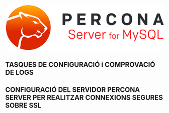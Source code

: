 ![logo](https://raw.githubusercontent.com/Josep88/MP10UF2-A2/master/img/P1.png)  
  
## TASQUES DE CONFIGURACIÓ i COMPROVACIÓ DE LOGS  
  
## CONFIGURACIÓ DEL SERVIDOR PERCONA SERVER PER REALITZAR CONNEXIONS SEGURES SOBRE SSL  



